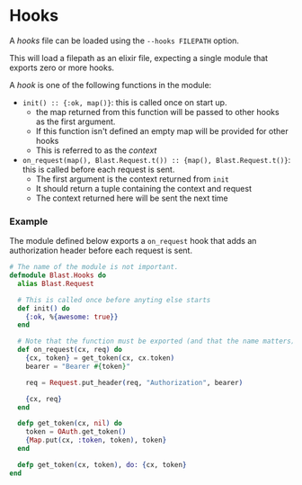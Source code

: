 # Hooks

A _hooks_ file can be loaded using the `--hooks FILEPATH` option.

This will load a filepath as an elixir file, expecting a single module that exports
zero or more hooks.

A _hook_ is one of the following functions in the module:
- `init() :: {:ok, map()}`: this is called once on start up.
  - the map returned from this function will be passed to other hooks\
    as the first argument.
  - If this function isn't defined an empty map will be provided for other hooks
  - This is referred to as the _context_
- `on_request(map(), Blast.Request.t()) :: {map(), Blast.Request.t()}`: this is called before each request is sent.
  - The first argument is the context returned from `init`
  - It should return a tuple containing the context and request
  - The context returned here will be sent the next time

### Example

The module defined below exports a `on_request` hook that adds
an authorization header before each request is sent.

```elixir
# The name of the module is not important.
defmodule Blast.Hooks do
  alias Blast.Request

  # This is called once before anyting else starts
  def init() do
    {:ok, %{awesome: true}}
  end

  # Note that the function must be exported (and that the name matters).
  def on_request(cx, req) do
    {cx, token} = get_token(cx, cx.token)
    bearer = "Bearer #{token}"

    req = Request.put_header(req, "Authorization", bearer)

    {cx, req}
  end

  defp get_token(cx, nil) do
    token = OAuth.get_token()
    {Map.put(cx, :token, token), token}
  end

  defp get_token(cx, token), do: {cx, token}
end
```

